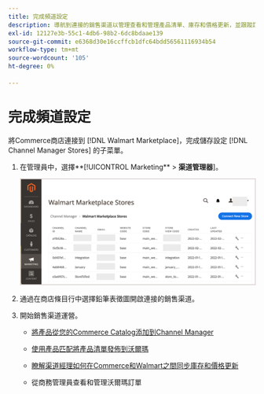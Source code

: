 ```yaml
---
title: 完成頻道設定
description: 導航到連接的銷售渠道以管理查看和管理產品清單、庫存和價格更新，並跟蹤訂單
exl-id: 12127e3b-55c1-4db6-98b2-6dc8bdaae139
source-git-commit: e6368d30e16ccffcb1dfc64bdd56561116934b54
workflow-type: tm+mt
source-wordcount: '105'
ht-degree: 0%

---
```


# 完成頻道設定

將Commerce商店連接到 [!DNL Walmart Marketplace]，完成儲存設定 [!DNL Channel Manager Stores] 的子菜單。

1. 在管理員中，選擇**[!UICONTROL Marketing** > **渠道管理器**]。

   ![[!DNL Walmart Marketplace API key] 配置頁](assets/connect-commerce-store-config.png)

1. 通過在商店條目行中選擇鉛筆表徵圖開啟連接的銷售渠道。

1. 開始銷售渠道運營。

   - [將產品從您的Commerce Catalog添加到Channel Manager](add-products-to-connected-channel.md)

   - [使用產品匹配將產品清單發佈到沃爾瑪](publish-listings-to-marketplace.md)

   - [瞭解渠道經理如何在Commerce和Walmart之間同步庫存和價格更新](inventory-and-price-updates.md)

   - 從商務管理員查看和管理沃爾瑪訂單
